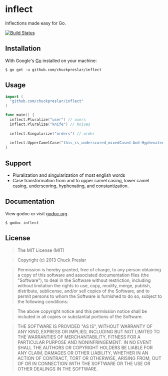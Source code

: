 # inflect

Inflections made easy for Go.

[![Build Status](https://drone.io/github.com/chuckpreslar/inflect/status.png)](https://drone.io/github.com/chuckpreslar/inflect/latest)

## Installation

With Google's [Go](http://www.golang.org) installed on your machine:

    $ go get -u github.com/chuckpreslar/inflect

## Usage

```go
import (
  "github.com/chuckpreslar/inflect"
)

func main() {
  inflect.Pluralize("user") // users
  inflect.Pluralize("knife") // knives
  
  inflect.Singularize("orders") // order
  
  inflect.UpperCamelCase("this_is_underscored_mixedCased-And-Hyphenated") // ThisIsUnderscoredMixedCasedAndHyphenated
}
```

## Support

* Pluralization and singularization of most english words
* Case transformation from and to upper camel casing, lower camel casing, underscoring, hyphenating, and constantization.

## Documentation

View godoc or visit [godoc.org](http://godoc.org/github.com/chuckpreslar/inflect).

    $ godoc inflect

## License

> The MIT License (MIT)

> Copyright (c) 2013 Chuck Preslar

> Permission is hereby granted, free of charge, to any person obtaining a copy
> of this software and associated documentation files (the "Software"), to deal
> in the Software without restriction, including without limitation the rights
> to use, copy, modify, merge, publish, distribute, sublicense, and/or sell
> copies of the Software, and to permit persons to whom the Software is
> furnished to do so, subject to the following conditions:

> The above copyright notice and this permission notice shall be included in
> all copies or substantial portions of the Software.

> THE SOFTWARE IS PROVIDED "AS IS", WITHOUT WARRANTY OF ANY KIND, EXPRESS OR
> IMPLIED, INCLUDING BUT NOT LIMITED TO THE WARRANTIES OF MERCHANTABILITY,
> FITNESS FOR A PARTICULAR PURPOSE AND NONINFRINGEMENT. IN NO EVENT SHALL THE
> AUTHORS OR COPYRIGHT HOLDERS BE LIABLE FOR ANY CLAIM, DAMAGES OR OTHER
> LIABILITY, WHETHER IN AN ACTION OF CONTRACT, TORT OR OTHERWISE, ARISING FROM,
> OUT OF OR IN CONNECTION WITH THE SOFTWARE OR THE USE OR OTHER DEALINGS IN
> THE SOFTWARE.
